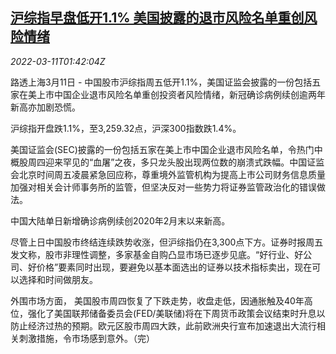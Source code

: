 <!--1646964062000-->
[沪综指早盘低开1.1% 美国披露的退市风险名单重创风险情绪](https://cn.reuters.com/article/china-stock-0311-morning-idCNKCS2L803Y)
------

<div><i>2022-03-11T01:42:04Z</i></div><p>路透上海3月11日 - 中国股市沪综指周五低开1.1%，美国证监会披露的一份包括五家在美上市中国企业退市风险名单重创投资者风险情绪，新冠确诊病例续创逾两年新高亦加剧恐慌。</p><p>沪综指开盘跌1.1%，至3,259.32点，沪深300指数跌1.4%。</p><p>美国证监会(SEC)披露的一份包括五家在美上市中国企业退市风险名单，令热门中概股周四迎来罕见的“血屠”之夜，多只龙头股出现两位数的崩溃式跌幅。中国证监会北京时间周五凌晨紧急回应称，尊重境外监管机构为提高上市公司财务信息质量加强对相关会计师事务所的监管，但坚决反对一些势力将证券监管政治化的错误做法。</p><p>中国大陆单日新增确诊病例续创2020年2月末以来新高。</p><p>尽管上日中国股市终结连续跌势收涨，但沪综指仍在3,300点下方。证券时报周五发文称，股市非理性调整，多家基金自购凸显市场已逐步见底。“好行业、好公司、好价格”要素同时出现，要避免以基本面选出的证券以技术指标卖出，现在可以选择和时间做朋友。</p><p>外围市场方面， 美国股市周四恢复了下跌走势，收盘走低，因通胀触及40年高位，强化了美国联邦储备委员会(FED/美联储)将在下周货币政策会议结束时升息以防止经济过热的预期。欧元区股市周四大跌，此前欧洲央行宣布加速退出大流行相关刺激措施，令市场感到意外。（完）</p>
